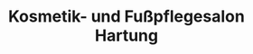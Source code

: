 ---
title: "Kosmetik- und Fußpflegesalon Hartung"
url: /geisleden/kosmetik-und-fusspflegesalon-hartung/
shop: Kosmetik
---